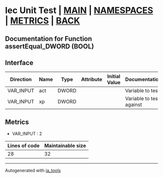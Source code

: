 # Iec Unit Test | [MAIN] | [NAMESPACES] | [METRICS] | [BACK]  

## Documentation for Function assertEqual_DWORD (BOOL)  

## Interface  

| Direction | Name | Type | Attribute | Initial Value | Documentation |
| --------- | ---- | ---- | --------- | ------------- | ------------- |
| VAR_INPUT | act | DWORD |  |  | Variable to test |  
| VAR_INPUT | xp | DWORD |  |  | Variable to test against |  


## Metrics  

- VAR_INPUT : 2

| Lines of code | Maintainable size |
| ------------- | ----------------- |
| 28 | 32 |

---
Autogenerated with [ia_tools](https://github.com/tkucic/ia_tools)  

[MAIN]: ../../../../index.md
[NAMESPACES]: ../../nsList.md
[METRICS]: ../../../metrics.md
[BACK]: ../nsMain.md

